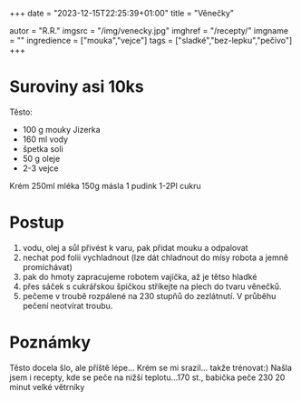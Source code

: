 +++
date = "2023-12-15T22:25:39+01:00"
title = "Věnečky"

autor = "R.R."
imgsrc = "/img/venecky.jpg"
imghref = "/recepty/"
imgname = ""
ingredience = ["mouka","vejce"]
tags = ["sladké","bez-lepku","pečivo"]
+++

# Suroviny asi 10ks
Těsto:
- 100 g mouky Jizerka
- 160 ml vody
- špetka soli
- 50 g oleje
- 2-3 vejce

Krém
250ml mléka
150g másla
1 pudink
1-2Pl cukru


# Postup
1. vodu, olej a sůl přivést k varu, pak přidat mouku a odpalovat
2. nechat pod folii vychladnout (lze dát chladnout do mísy robota a jemně promíchávat)
3. pak do hmoty zapracujeme robotem vajíčka, až je tětso hladké
4. přes sáček s cukrářskou špičkou stříkejte na plech do tvaru věnečků.
5. pečeme v troubě rozpálené na 230 stupňů do zezlátnutí. V průběhu pečení neotvírat troubu. 



# Poznámky
Těsto docela šlo, ale příště lépe... Krém se mi srazil... takže trénovat:)
Našla jsem i recepty, kde se peče na nižší teplotu...170 st., babička peče 230 20 minut velké větrníky

<!--
-->
